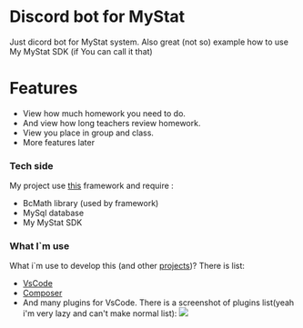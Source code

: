 # Discord bot for MyStat

Just dicord bot for MyStat system. Also great (not so) example how to use My MyStat SDK (if You can call it that)

# Features

  - View how much homework you need to do.
  - And view how long teachers review homework.
  - View you place in group and class.
  - More features later 

### Tech side

My project use [this](https://github.com/CharlotteDunois/Livia) framework and require :

- BcMath library (used by framework)
- MySql database
- My MyStat SDK 

### What I`m use
What i`m use to develop this (and other [projects](https://github.com/users/Nereg/projects/1))? There is list:

- [VsCode](https://code.visualstudio.com/)
- [Composer](https://getcomposer.org/)
- And many plugins for VsCode. There is a screenshot of plugins list(yeah i'm very lazy and can't make normal list):
![](https://image.prntscr.com/image/mELWKBSnSQGHKwTvm0aBSw.png)
